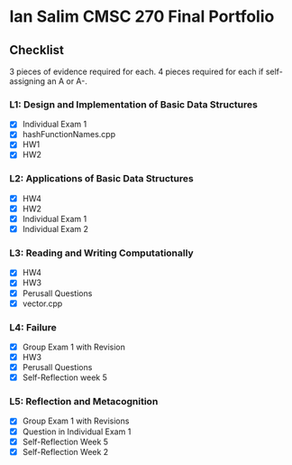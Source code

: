 # Ian Salim CMSC 270 Final Portfolio

## Checklist

3 pieces of evidence required for each. 4 pieces required for each if self-assigning an A or A-. 
### L1: Design and Implementation of Basic Data Structures
- [x] Individual Exam 1
- [x] hashFunctionNames.cpp
- [x] HW1
- [x] HW2

### L2: Applications of Basic Data Structures

- [x] HW4
- [x] HW2
- [x] Individual Exam 1
- [x] Individual Exam 2

### L3: Reading and Writing Computationally

- [x] HW4
- [x] HW3
- [x] Perusall Questions 
- [x] vector.cpp

### L4: Failure

- [x] Group Exam 1 with Revision
- [x] HW3
- [x] Perusall Questions
- [x] Self-Reflection week 5

### L5: Reflection and Metacognition

- [x] Group Exam 1 with Revisions
- [x] Question in Individual Exam 1
- [x] Self-Reflection Week 5
- [x] Self-Reflection Week 2
